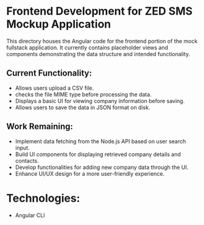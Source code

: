 # Frontend Development for ZED SMS Mockup Application
This directory houses the Angular code for the frontend portion of the mock fullstack application. It currently contains placeholder views and components demonstrating the data structure and intended functionality.

## Current Functionality:
- Allows users upload a CSV file.
- checks the file MIME type before processing the data.
- Displays a basic UI for viewing company information before saving.
- Allows users to save the data in JSON format on disk.

## Work Remaining:
- Implement data fetching from the Node.js API based on user search input.
- Build UI components for displaying retrieved company details and contacts.
- Develop functionalities for adding new company data through the UI.
- Enhance UI/UX design for a more user-friendly experience.

# Technologies:
- Angular CLI